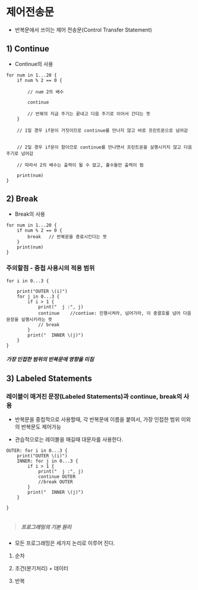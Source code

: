# 제어전송문

- 반복문에서 쓰이는 제어 전송문(Control Transfer Statement)

## 1) Continue

- Continue의 사용

```
for num in 1...20 {
    if num % 2 == 0 {

        // num 2의 배수

        continue

        // 반복의 지금 주기는 끝내고 다음 주기로 이어서 간다는 뜻
    }

    // 1일 경우 if문이 거짓이므로 continue를 만나지 않고 바로 프린트문으로 넘어감


    // 2일 경우 if문이 참이므로 continue를 만나면서 프린트문을 실행시키지 않고 다음 주기로 넘어감

    // 따라서 2의 배수는 출력이 될 수 없고, 홀수들만 출력이 됨

    print(num)
}

```

## 2) Break

- Break의 사용

```
for num in 1...20 {
    if num % 2 == 0 {
        break   // 반복문을 종료시킨다는 뜻
    }
    print(num)
}

```

### 주의할점 - 중첩 사용시의 적용 범위

```
for i in 0...3 {

    print("OUTER \(i)")
    for j in 0...3 {
        if i > 1 {
            print("  j :", j)
            continue    //contiue: 진행시켜라, 넘어가라, 이 중괄호를 넘어 다음 문장을 실행시키라는 뜻
            // break
        }
        print("  INNER \(j)")
    }
}

```

##### _가장 인접한 범위의 반복문에 영향을 미침_

## 3) Labeled Statements

### 레이블이 매겨진 문장(Labeled Statements)과 continue, break의 사용

- 반복문을 중첩적으로 사용할때, 각 반복문에 이름을 붙여서, 가장 인접한 범위 이외의 반복문도 제어가능

- 관습적으로는 레이블을 매길때 대문자를 사용한다.

```
OUTER: for i in 0...3 {
    print("OUTER \(i)")
    INNER: for j in 0...3 {
        if i > 1 {
            print("  j :", j)
            continue OUTER
            //break OUTER
        }
        print("  INNER \(j)")
    }

}


```

> ##### 프로그래밍의 기본 원리

- 모든 프로그래밍은 세가지 논리로 이루어 진다.

1. 순차

2. 조건(분기처리) + 데이터

3. 반복
